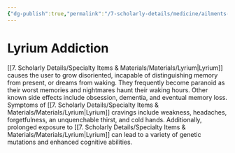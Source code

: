 ```yaml
---
{"dg-publish":true,"permalink":"/7-scholarly-details/medicine/ailments-and-injuries/lyrium-addiction/","noteIcon":""}
---
```


# Lyrium Addiction

[[7. Scholarly Details/Specialty Items & Materials/Materials/Lyrium\|Lyrium]] causes the user to grow disoriented, incapable of distinguishing memory from present, or dreams from waking. They frequently become paranoid as their worst memories and nightmares haunt their waking hours. Other known side effects include obsession, dementia, and eventual memory loss. Symptoms of [[7. Scholarly Details/Specialty Items & Materials/Materials/Lyrium\|Lyrium]] cravings include weakness, headaches, forgetfulness, an unquenchable thirst, and cold hands. Additionally, prolonged exposure to [[7. Scholarly Details/Specialty Items & Materials/Materials/Lyrium\|Lyrium]] can lead to a variety of genetic mutations and enhanced cognitive abilities. 